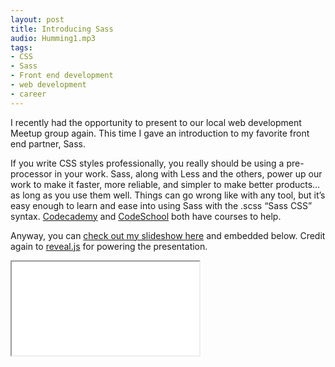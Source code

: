 ```yaml
---
layout: post
title: Introducing Sass
audio: Humming1.mp3
tags:
- CSS
- Sass
- Front end development
- web development
- career
---
```


I recently had the opportunity to present to our local web development Meetup group again. This time I gave an introduction to my favorite front end partner, Sass.

If you write CSS styles professionally, you really should be using a pre-processor in your work. Sass, along with Less and the others, power up our work to make it faster, more reliable, and simpler to make better products… as long as you use them well. Things can go wrong like with any tool, but it’s easy enough to learn and ease into using Sass with the .scss “Sass CSS” syntax. [Codecademy](https://www.codecademy.com/learn/learn-sass) and [CodeSchool](https://www.codeschool.com/courses/assembling-sass) both have courses to help.

Anyway, you can [check out my slideshow here](../../../assets/talk-sass/index.html) and embedded below. Credit again to [reveal.js](http://lab.hakim.se/reveal-js/#/) for powering the presentation.

<div class="embed-container embed-container--tall">
  <iframe class="revealjs--noteless" src='../../../assets/talk-sass/index.html'></iframe>
</div>
